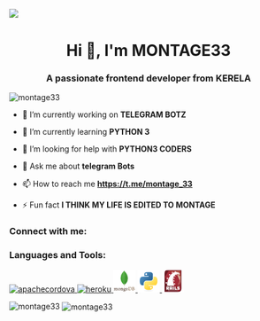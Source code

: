 
![](https://user-images.githubusercontent.com/13794470/37289691-964618be-260a-11e8-8c4a-6df04d6c490d.gif)

<h1 align="center">Hi 👋, I'm MONTAGE33</h1>
<h3 align="center">A passionate frontend developer from KERELA</h3>

<p align="left"> <img src="https://komarev.com/ghpvc/?username=montage33&label=Profile%20views&color=0e75b6&style=flat" alt="montage33" /> </p>

- 🔭 I’m currently working on **TELEGRAM BOTZ**

- 🌱 I’m currently learning **PYTHON 3**

- 🤝 I’m looking for help with **PYTHON3 CODERS**

- 💬 Ask me about **telegram Bots**

- 📫 How to reach me **https://t.me/montage_33**

- ⚡ Fun fact **I THINK MY LIFE IS EDITED TO MONTAGE**

<h3 align="left">Connect with me:</h3>
<p align="left">
</p>

<h3 align="left">Languages and Tools:</h3>
<p align="left"> <a href="https://cordova.apache.org/" target="_blank" rel="noreferrer"> <img src="https://www.vectorlogo.zone/logos/apache_cordova/apache_cordova-icon.svg" alt="apachecordova" width="40" height="40"/> </a> <a href="https://heroku.com" target="_blank" rel="noreferrer"> <img src="https://www.vectorlogo.zone/logos/heroku/heroku-icon.svg" alt="heroku" width="40" height="40"/> </a> <a href="https://www.mongodb.com/" target="_blank" rel="noreferrer"> <img src="https://raw.githubusercontent.com/devicons/devicon/master/icons/mongodb/mongodb-original-wordmark.svg" alt="mongodb" width="40" height="40"/> </a> <a href="https://www.python.org" target="_blank" rel="noreferrer"> <img src="https://raw.githubusercontent.com/devicons/devicon/master/icons/python/python-original.svg" alt="python" width="40" height="40"/> </a> <a href="https://rubyonrails.org" target="_blank" rel="noreferrer"> <img src="https://raw.githubusercontent.com/devicons/devicon/master/icons/rails/rails-original-wordmark.svg" alt="rails" width="40" height="40"/> </a> </p>

<p><img align="left" src="https://github-readme-stats.vercel.app/api/top-langs?username=montage33&show_icons=true&locale=en&layout=compact" alt="montage33" /></p>

<p>&nbsp;<img align="center" src="https://github-readme-stats.vercel.app/api?username=montage33&show_icons=true&locale=en" alt="montage33" /></p>

